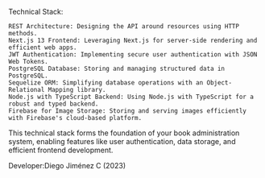 Technical Stack:

    REST Architecture: Designing the API around resources using HTTP methods.
    Next.js 13 Frontend: Leveraging Next.js for server-side rendering and efficient web apps.
    JWT Authentication: Implementing secure user authentication with JSON Web Tokens.
    PostgreSQL Database: Storing and managing structured data in PostgreSQL.
    Sequelize ORM: Simplifying database operations with an Object-Relational Mapping library.
    Node.js with TypeScript Backend: Using Node.js with TypeScript for a robust and typed backend.
    Firebase for Image Storage: Storing and serving images efficiently with Firebase's cloud-based platform.

This technical stack forms the foundation of your book administration system, enabling features like user authentication, data storage, and efficient frontend development.


Developer:Diego Jiménez C (2023)
